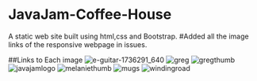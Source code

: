 # JavaJam-Coffee-House
A static web site built using html,css and Bootstrap.
#Added all the image links of the responsive webpage in issues.

##Links to Each image
![e-guitar-1736291_640](https://cloud.githubusercontent.com/assets/27116369/25363134/493e25c0-290d-11e7-8d98-84e63fafb309.jpg)
![greg](https://cloud.githubusercontent.com/assets/27116369/25363136/49420906-290d-11e7-9541-fbf5d7f87960.jpg)
![gregthumb](https://cloud.githubusercontent.com/assets/27116369/25363137/4942d138-290d-11e7-83f4-00f87ba21de7.jpg)
![javajamlogo](https://cloud.githubusercontent.com/assets/27116369/25363135/493f92f2-290d-11e7-8383-b6382cf12aa1.jpg)
![melaniethumb](https://cloud.githubusercontent.com/assets/27116369/25363139/4957b8a0-290d-11e7-93c0-de42e542e2f3.jpg)
![mugs](https://cloud.githubusercontent.com/assets/27116369/25363138/49545e8a-290d-11e7-9728-1d37ca7e05a1.jpg)
![windingroad](https://cloud.githubusercontent.com/assets/27116369/25363140/49598dc4-290d-11e7-9562-4657657f218e.jpg)
